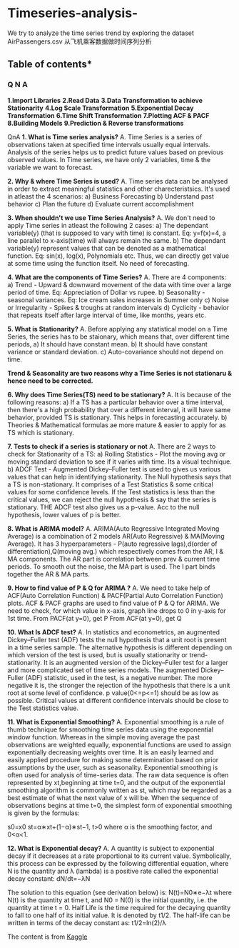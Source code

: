 # Timeseries-analysis-
We try to analyze the time series trend by exploring the dataset AirPassengers.csv 从飞机乘客数据做时间序列分析


## Table of contents*
### Q N A
**1.Import Libraries**
**2.Read Data**
**3.Data Transformation to achieve Stationarity**
**4.Log Scale Transformation**
**5.Exponential Decay Transformation**
**6.Time Shift Transformation**
**7.Plotting ACF & PACF**
**8.Building Models**
**9.Prediction & Reverse transformations**

QnA 
**1. What is Time series analysis?**
A. Time Series is a series of observations taken at specified time intervals usually equal intervals. Analysis of the series helps us to predict future values based on previous observed values. In Time series, we have only 2 variables, time & the variable we want to forecast.

**2. Why & where Time Series is used?**
A. Time series data can be analysed in order to extract meaningful statistics and other charecteristsics. It's used in atleast the 4 scenarios:
a) Business Forecasting
b) Understand past behavior
c) Plan the future
d) Evaluate current accomplishment

**3. When shouldn't we use Time Series Analysis?**
A. We don't need to apply Time series in atleast the following 2 cases:
a) The dependant variable(y) (that is supposed to vary with time) is constant. Eq: y=f(x)=4, a line parallel to x-axis(time) will always remain the same.
b) The dependant variable(y) represent values that can be denoted as a mathematical function. Eq: sin(x), log(x), Polynomials etc. Thus, we can directly get value at some time using the function itself. No need of forecasting.

**4. What are the components of Time Series?**
A. There are 4 components:
a) Trend - Upward & downward movement of the data with time over a large period of time. Eq: Appreciation of Dollar vs rupee.
b) Seasonality - seasonal variances. Eq: Ice cream sales increases in Summer only
c) Noise or Irregularity - Spikes & troughs at random intervals
d) Cyclicity - behavior that repeats itself after large interval of time, like months, years etc.

**5. What is Stationarity?**
A. Before applying any statistical model on a Time Series, the series has to be staionary, which means that, over different time periods,
a) It should have constant mean.
b) It should have constant variance or standard deviation.
c) Auto-covariance should not depend on time.

**Trend & Seasonality are two reasons why a Time Series is not stationaru & hence need to be corrected.**

**6. Why does Time Series(TS) need to be stationary?**
A. It is because of the following reasons:
a) If a TS has a particular behavior over a time interval, then there's a high probability that over a different interval, it will have same behavior, provided TS is stationary. This helps in forecasting accurately.
b) Theories & Mathematical formulas ae more mature & easier to apply for as TS which is stationary.

**7. Tests to check if a series is stationary or not**
A. There are 2 ways to check for Stationarity of a TS:
a) Rolling Statistics - Plot the moving avg or moving standard deviation to see if it varies with time. Its a visual technique.
b) ADCF Test - Augmented Dickey–Fuller test is used to gives us various values that can help in identifying stationarity. The Null hypothesis says that a TS is non-stationary. It comprises of a Test Statistics & some critical values for some confidence levels. If the Test statistics is less than the critical values, we can reject the null hypothesis & say that the series is stationary. THE ADCF test also gives us a p-value. Acc to the null hypothesis, lower values of p is better.

**8. What is ARIMA model?**
A. ARIMA(Auto Regressive Integrated Moving Average) is a combination of 2 models AR(Auto Regressive) & MA(Moving Average). It has 3 hyperparameters - P(auto regressive lags),d(order of differentiation),Q(moving avg.) which respectively comes from the AR, I & MA components. The AR part is correlation between prev & current time periods. To smooth out the noise, the MA part is used. The I part binds together the AR & MA parts.

**9. How to find value of P & Q for ARIMA ?**
A. We need to take help of ACF(Auto Correlation Function) & PACF(Partial Auto Correlation Function) plots. ACF & PACF graphs are used to find value of P & Q for ARIMA. We need to check, for which value in x-axis, graph line drops to 0 in y-axis for 1st time.
From PACF(at y=0), get P
From ACF(at y=0), get Q

**10. What Is ADCF test?**
A. In statistics and econometrics, an augmented Dickey–Fuller test (ADF) tests the null hypothesis that a unit root is present in a time series sample. The alternative hypothesis is different depending on which version of the test is used, but is usually stationarity or trend-stationarity. It is an augmented version of the Dickey–Fuller test for a larger and more complicated set of time series models.
The augmented Dickey–Fuller (ADF) statistic, used in the test, is a negative number. The more negative it is, the stronger the rejection of the hypothesis that there is a unit root at some level of confidence.
p value(0<=p<=1) should be as low as possible. Critical values at different confidence intervals should be close to the Test statistics value.

**11. What is Exponential Smoothing?**
A. Exponential smoothing is a rule of thumb technique for smoothing time series data using the exponential window function. Whereas in the simple moving average the past observations are weighted equally, exponential functions are used to assign exponentially decreasing weights over time. It is an easily learned and easily applied procedure for making some determination based on prior assumptions by the user, such as seasonality. Exponential smoothing is often used for analysis of time-series data.
The raw data sequence is often represented by xt,beginning at time  t=0, 
and the output of the exponential smoothing algorithm is commonly written as  st, which may be regarded as a best estimate of what the next value of  x
will be. When the sequence of observations begins at time  t=0,
the simplest form of exponential smoothing is given by the formulas:

s0=x0
st=α∗xt+(1−α)∗st−1,  t>0 where  α is the smoothing factor, and  0<α<1.

**12. What is Exponential decay?**
A. A quantity is subject to exponential decay if it decreases at a rate proportional to its current value. 
Symbolically, this process can be expressed by the following differential equation, where N is the quantity and λ (lambda) is a positive rate called the exponential decay constant:
dN/dt=−λN
 
The solution to this equation (see derivation below) is:
N(t)=N0∗e−λt
where N(t) is the quantity at time t, and N0 = N(0) is the initial quantity, i.e. the quantity at time t = 0.
Half Life is the time required for the decaying quantity to fall to one half of its initial value. 
It is denoted by  t1/2. The half-life can be written in terms of the decay constant as: t1/2=ln(2)/λ

The content is from [Kaggle](https://www.kaggle.com/freespirit08/time-series-for-beginners-with-arima)
 
